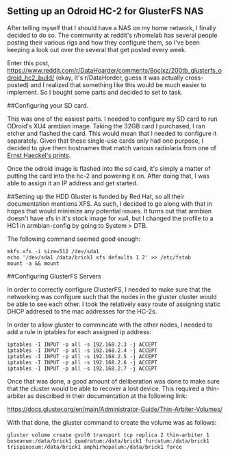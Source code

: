 Setting up an Odroid HC-2 for GlusterFS NAS
---

After telling myself that I should have a NAS on my home network, I finally
decided to do so. The community at reddit's r/homelab has several people posting
their various rigs and how they configure them, so I've been keeping a look out
over the several that get posted every week.

Enter this post,
https://www.reddit.com/r/DataHoarder/comments/8ocjxz/200tb_glusterfs_odroid_hc2_build/
(okay, it's r/DataHorder, guess it was actually cross-posted) and I realized
that something like this would be much easier to implement. So I bought some
parts and decided to set to task.

##Configuring your SD card.

This was one of the easiest parts. I needed to configure my SD card to run
ODroid's XU4 armbian image. Taking the 32GB card I purchased, I ran etcher and
flashed the card. This would mean that I needed to configure it separately.
Given that these single-use cards only had one purpose, I decided to give them
hostnames that match various radiolaria from one of [Ernst Haeckel's prints](https://commons.wikimedia.org/wiki/File:Haeckel_Discoidea.jpg "Haeckel's Discoidea print.").

Once the odroid image is flashed into the sd card, it's simply a matter of
putting the card into the hc-2 and powering it on. After doing that, I was able
to assign it an IP address and get started.

##Setting up the HDD
Gluster is funded by Red Hat, so all their documentation mentions XFS. As such,
I decided to go along with that in hopes that would minimize any potential
issues. It turns out that armbian doesn't have xfs in it's stock image for xu4,
but I changed the profile to a HC1 in armbian-config by going to System > DTB.

The following command seemed good enough:

```
mkfs.xfs -i size=512 /dev/sda1
echo '/dev/sda1 /data/brick1 xfs defaults 1 2' >> /etc/fstab
mount -a && mount
```


##Configuring GlusterFS Servers

In order to correctly configure GlusterFS, I needed to make sure that the
networking was configure such that the nodes in the gluster cluster would be
able to see each other. I took the relatively easy route of assigning static
DHCP addresed to the mac addresses for the HC-2s.

In order to allow gluster to commincate with the other nodes, I needed to add a
rule in iptables for each assigned ip address:

```
iptables -I INPUT -p all -s 192.168.2.3 -j ACCEPT
iptables -I INPUT -p all -s 192.168.2.4 -j ACCEPT
iptables -I INPUT -p all -s 192.168.2.5 -j ACCEPT
iptables -I INPUT -p all -s 192.168.2.6 -j ACCEPT
iptables -I INPUT -p all -s 192.168.2.7 -j ACCEPT
```

Once that was done, a good amount of deliberation was done to make sure that the
cluster would be able to recover a lost device. This required a thin-arbiter as
described in their documentation at the following link:

https://docs.gluster.org/en/main/Administrator-Guide/Thin-Arbiter-Volumes/

With that done, the gluster command to create the volume was as follows:

```
gluster volume create gvol0 transport tcp replica 2 thin-arbiter 1
boseanum:/data/brick1 quadratum:/data/brick1 furcatum:/data/brick1 
trispinosum:/data/brick1 amphirhopalum:/data/brick1 force
